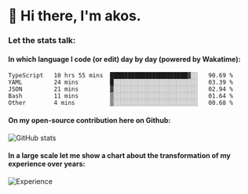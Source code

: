 # 👋 Hi there, I'm akos. 


### Let the stats talk:


#### In which language I code (or edit) day by day (powered by Wakatime): 

<!--START_SECTION:waka-->

```text
TypeScript   10 hrs 55 mins  ██████████████████████▓░░   90.69 %
YAML         24 mins         █░░░░░░░░░░░░░░░░░░░░░░░░   03.39 %
JSON         21 mins         ▓░░░░░░░░░░░░░░░░░░░░░░░░   02.94 %
Bash         11 mins         ▒░░░░░░░░░░░░░░░░░░░░░░░░   01.64 %
Other        4 mins          ▒░░░░░░░░░░░░░░░░░░░░░░░░   00.68 %
```

<!--END_SECTION:waka-->

#### On my open-source contribution here on Github:
 
![GitHub stats](https://github-readme-stats.vercel.app/api?username=akosbalasko)

#### In a large scale let me show a chart about the transformation of my experience over years:   

![Experience](https://cr-skills-chart-widget.azurewebsites.net/api/api?username=akosbalasko)
